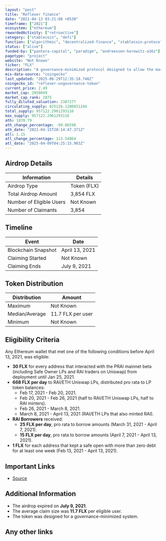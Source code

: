 ```yaml
---
layout: "post"
title: "Reflexer finance"
date: "2021-04-13 03:21:08 +0530"
timeframe: ["2021"]
ecosystem: ["ethereum"]
rewardedActivity: ["retroactive"]
category: ["stablecoin", "defi"]
function: ["algorithmic", "decentralized-finance", "stablecoin-protocol"]
status: ["alive"]
funded-by: ["pantera-capital", "paradigm", "andreessen-horowitz-a16z"]
pagetype: "project"
website: "Not Known"
ticker: "FLX"
description: "A governance-minimized protocol designed to allow the market to govern itself with minimal intervention."
mis-data-source: "coingecko"
last_updated: "2025-06-29T12:35:18.746Z"
coingecko_id: "reflexer-ungovernance-token"
current_price: 2.49
market_cap: 2058049
market_cap_rank: 2875
fully_diluted_valuation: 2387277
circulating_supply: 825126.1286031244
total_supply: 957122.2961293116
max_supply: 957122.2961293116
ath: 1839.79
ath_change_percentage: -99.86598
ath_date: "2021-04-15T20:14:47.371Z"
atl: 1.15
atl_change_percentage: 113.54064
atl_date: "2025-04-09T04:25:15.903Z"
---
```


## Airdrop Details

| Information              | Details     |
| ------------------------ | ----------- |
| Airdrop Type             | Token (FLX) |
| Total Airdrop Amount     | 3,854 FLX   |
| Number of Eligible Users | Not Known   |
| Number of Claimants      | 3,854       |

## Timeline

| Event               | Date           |
| ------------------- | -------------- |
| Blockchain Snapshot | April 13, 2021 |
| Claiming Started    | Not Known      |
| Claiming Ends       | July 9, 2021   |

## Token Distribution

| Distribution   | Amount            |
| -------------- | ----------------- |
| Maximum        | Not Known         |
| Median/Average | 11.7 FLX per user |
| Minimum        | Not Known         |

## Eligibility Criteria

Any Ethereum wallet that met one of the following conditions before April 13, 2021, was eligible:

- **30 FLX** for every address that interacted with the PRAI mainnet beta (including Safe Owner LPs and RAI traders on Uniswap) from deployment until Jan 25, 2021.
- **668 FLX per day** to RAI/ETH Uniswap LPs, distributed pro rata to LP token balances:
  - Feb 17, 2021 - Feb 20, 2021.
  - Feb 20, 2021 - Feb 26, 2021 (half to RAI/ETH Uniswap LPs, half to RAI minters).
  - Feb 26, 2021 - March 8, 2021.
  - March 8, 2021 - April 13, 2021 (RAI/ETH LPs that also minted RAI).
- **RAI Borrowers** received:
  - **25 FLX per day**, pro rata to borrow amounts (March 31, 2021 - April 7, 2021).
  - **15 FLX per day**, pro rata to borrow amounts (April 7, 2021 - April 13, 2021).
- **1 FLX** for each address that kept a safe open with more than zero debt for at least one week (Feb 13, 2021 - April 13, 2021).

## Important Links

- [Source](https://web.archive.org/web/20210725032517/https://earni.fi/airdrops/reflexer-ungovernance-token)

## Additional Information

- The airdrop expired on **July 9, 2021**.
- The average claim size was **11.7 FLX** per eligible user.
- The token was designed for a governance-minimized system.

## Any other links